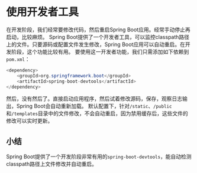 # 使用开发者工具

在开发阶段，我们经常要修改代码，然后重启Spring Boot应用。经常手动停止再启动，比较麻烦。
Spring Boot提供了一个开发者工具，可以监控classpath路径上的文件。只要源码或配置文件发生修改，Spring Boot应用可以自动重启。在开发阶段，这个功能比较有用。
要使用这一开发者功能，我们只需添加如下依赖到`pom.xml`：
```java
<dependency>
    <groupId>org.springframework.boot</groupId>
    <artifactId>spring-boot-devtools</artifactId>
</dependency>
```
然后，没有然后了。直接启动应用程序，然后试着修改源码，保存，观察日志输出，Spring Boot会自动重新加载。
默认配置下，针对`/static`、`/public`和`/templates`目录中的文件修改，不会自动重启，因为禁用缓存后，这些文件的修改可以实时更新。
## 小结
Spring Boot提供了一个开发阶段非常有用的`spring-boot-devtools`，能自动检测classpath路径上文件修改并自动重启。
